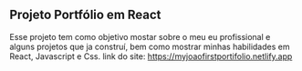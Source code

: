 ## Projeto Portfólio em React
Esse projeto tem como objetivo mostar sobre o meu eu profissional e alguns projetos que ja construí, bem como mostrar minhas habilidades em React, Javascript e Css.
link do site: https://myjoaofirstportifolio.netlify.app
